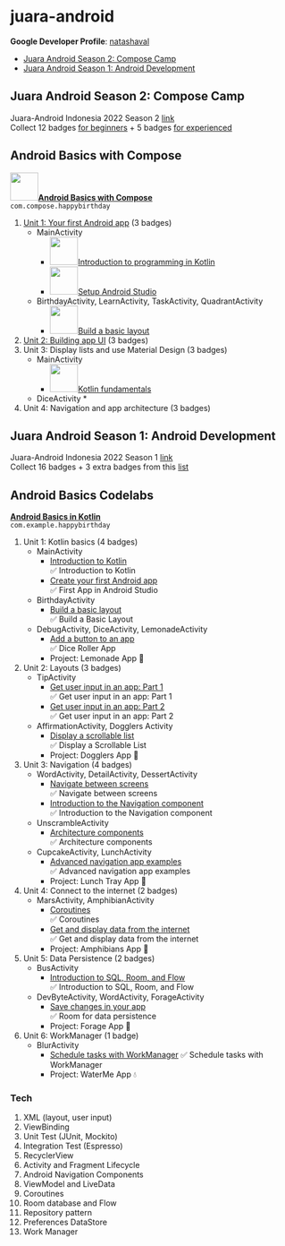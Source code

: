 # juara-android
**Google Developer Profile**: [natashaval](https://developers.google.com/profile/u/natashaval)
* [Juara Android Season 2: Compose Camp](#juara-android-season-2-com.compose-camp)
* [Juara Android Season 1: Android Development](#juara-android-season-1-android-development)

## Juara Android Season 2: Compose Camp
Juara-Android Indonesia 2022 Season 2 [link](https://gdg.community.dev/events/details/google-gdg-jakarta-presents-juaraandroid-season-2-onboarding/)  
Collect 12 badges [for beginners](https://developer.android.com/courses/android-basics-com.compose/course) + 5 badges [for experienced](https://developer.android.com/courses/jetpack-com.compose/course)

## Android Basics with Compose
**<img src="https://developer.android.com/courses/android-basics-compose/images/hero-assets/unit-logo.svg" width="50"/>[Android Basics with Compose](https://developer.android.com/courses/android-basics-com.compose/course)**  
`com.compose.happybirthday`
1. [Unit 1: Your first Android app](https://developer.android.com/courses/android-basics-compose/unit-1) (3 badges)
   * MainActivity
     * <img src="https://developers.google.com/profile/badges/playlists/android/android-basics-compose-unit-1-pathway-1/badge.svg" width="50" />[Introduction to programming in Kotlin](https://developer.android.com/courses/pathways/android-basics-compose-unit-1-pathway-1)
     * <img src="https://developers.google.com/profile/badges/playlists/android/android-basics-compose-unit-1-pathway-2/badge.svg" width="50" />[Setup Android Studio](https://developer.android.com/courses/pathways/android-basics-compose-unit-1-pathway-2)
   * BirthdayActivity, LearnActivity, TaskActivity, QuadrantActivity
     * <img src="https://developers.google.com/profile/badges/playlists/android/android-basics-compose-unit-1-pathway-3/badge.svg" width="50"/>[Build a basic layout](https://developer.android.com/courses/pathways/android-basics-compose-unit-1-pathway-3)
2. [Unit 2: Building app UI](https://developer.android.com/courses/android-basics-compose/unit-2) (3 badges)
3. Unit 3: Display lists and use Material Design (3 badges)
   * MainActivity
     * <img src="https://developers.google.com/profile/badges/playlists/android/android-basics-compose-unit-2-pathway-1/badge.svg" width="50" />[Kotlin fundamentals](https://developer.android.com/courses/pathways/android-basics-compose-unit-2-pathway-1)
   * DiceActivity
     * 
4. Unit 4: Navigation and app architecture (3 badges)

## Juara Android Season 1: Android Development
Juara-Android Indonesia 2022 Season 1 [link](https://gdg.community.dev/events/details/google-gdg-jakarta-presents-info-session-juaraandroid-season-1/)  
Collect 16 badges + 3 extra badges from this [list](https://docs.google.com/spreadsheets/d/1wTOp7craI3UA1nBemw6HiSvKEZLzzW7lM0iT55M31xo/edit#gid=0)  


## Android Basics Codelabs
**[Android Basics in Kotlin](https://developer.android.com/courses/android-basics-kotlin/course)**  
`com.example.happybirthday`
1. Unit 1: Kotlin basics (4 badges)
    * MainActivity
        * [Introduction to Kotlin](https://developer.android.com/courses/pathways/android-basics-kotlin-one)  
          ✅ Introduction to Kotlin
        * [Create your first Android app](https://developer.android.com/courses/pathways/android-basics-kotlin-two)  
          ✅ First App in Android Studio
    * BirthdayActivity
        * [Build a basic layout](https://developer.android.com/courses/pathways/android-basics-kotlin-three)  
          ✅ Build a Basic Layout
    * DebugActivity, DiceActivity, LemonadeActivity
        * [Add a button to an app](https://developer.android.com/courses/pathways/android-basics-kotlin-four)  
          ✅ Dice Roller App
        * Project: Lemonade App 🍋
2. Unit 2: Layouts (3 badges)
    * TipActivity
        * [Get user input in an app: Part 1](https://developer.android.com/courses/pathways/android-basics-kotlin-unit-2-pathway-1)  
          ✅ Get user input in an app: Part 1
        * [Get user input in an app: Part 2](https://developer.android.com/courses/pathways/android-basics-kotlin-unit-2-pathway-2)  
          ✅ Get user input in an app: Part 2
    * AffirmationActivity, Dogglers Activity
        * [Display a scrollable list](https://developer.android.com/courses/pathways/android-basics-kotlin-unit-2-pathway-3)  
          ✅ Display a Scrollable List
        * Project: Dogglers App 🐶
3. Unit 3: Navigation (4 badges)
    * WordActivity, DetailActivity, DessertActivity
        * [Navigate between screens](https://developer.android.com/courses/pathways/android-basics-kotlin-unit-3-pathway-1)  
          ✅ Navigate between screens
        * [Introduction to the Navigation component](https://developer.android.com/courses/pathways/android-basics-kotlin-unit-3-pathway-2)  
          ✅ Introduction to the Navigation component
    * UnscrambleActivity
        * [Architecture components](https://developer.android.com/courses/pathways/android-basics-kotlin-unit-3-pathway-3)  
          ✅ Architecture components
    * CupcakeActivity, LunchActivity
        * [Advanced navigation app examples](https://developer.android.com/courses/pathways/android-basics-kotlin-unit-3-pathway-4)  
          ✅ Advanced navigation app examples
        * Project: Lunch Tray App 🍱
4. Unit 4: Connect to the internet (2 badges)
    * MarsActivity, AmphibianActivity
        * [Coroutines](https://developer.android.com/courses/pathways/android-basics-kotlin-unit-4-pathway-1)  
          ✅ Coroutines
        * [Get and display data from the internet](https://developer.android.com/courses/pathways/android-basics-kotlin-unit-4-pathway-2)  
          ✅ Get and display data from the internet
        * Project: Amphibians App 🐸
5. Unit 5: Data Persistence (2 badges)
    * BusActivity
        * [Introduction to SQL, Room, and Flow](https://developer.android.com/courses/pathways/android-basics-kotlin-unit-5-pathway-1)  
          ✅ Introduction to SQL, Room, and Flow
    * DevByteActivity, WordActivity, ForageActivity
        * [Save changes in your app](https://developer.android.com/courses/pathways/android-basics-kotlin-unit-5-pathway-2)  
          ✅ Room for data persistence
        * Project: Forage App 🍄
6. Unit 6: WorkManager (1 badge)
    * BlurActivity
        * [Schedule tasks with WorkManager](https://developer.android.com/courses/pathways/android-basics-kotlin-unit-6-pathway-1)
          ✅ Schedule tasks with WorkManager
        * Project: WaterMe App 💧

### Tech

1. XML (layout, user input)
2. ViewBinding
3. Unit Test (JUnit, Mockito)
4. Integration Test (Espresso)
5. RecyclerView
6. Activity and Fragment Lifecycle
7. Android Navigation Components
8. ViewModel and LiveData
9. Coroutines
10. Room database and Flow
11. Repository pattern
12. Preferences DataStore
13. Work Manager